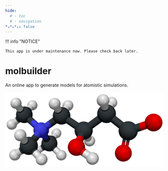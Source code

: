 ```yaml
---
hide:
  # - toc
  # - navigation
ᴴₒᴴₒᴴₒ: false
---
```


!!! info "NOTICE"

    This app is under maintenance now. Please check back later.



# molbuilder

An online app to generate models for atomistic simulations.

<img src="1images/chain.png">